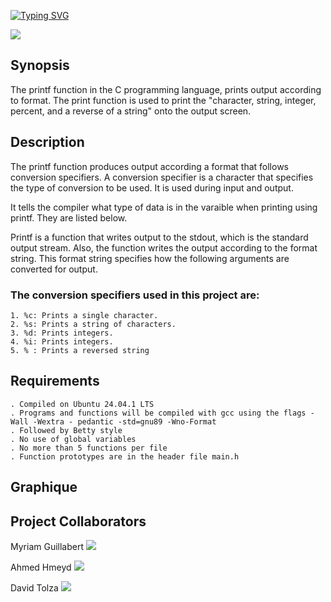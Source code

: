
[![Typing SVG](https://readme-typing-svg.herokuapp.com?font=Fira+Code&weight=700&size=27&pause=1000&center=true&width=700&height=62&lines=Project+Printf)](https://git.io/typing-svg)












![](https://www.commentcoder.com/static/bd7bd17f9fccb49b563e643f73bc87b3/b17f8/c-printf.jpg)



## Synopsis

The printf function in the C programming language, prints output according to format. The print function is used to print the "character, string, integer, percent, and a reverse of a string" onto the output screen.

## Description
The printf function produces output according a format that follows conversion specifiers. A conversion specifier is a character that specifies the type of conversion to be used. It is used during input and output.

It tells the compiler what type of data is in the varaible when printing using printf. They are listed below.

Printf is a function that writes output to the stdout, which is the standard output stream. Also, the function writes the output according to the format string. This format string specifies how the following arguments are converted for output.

### The conversion specifiers used in this project are:

    1. %c: Prints a single character.
    2. %s: Prints a string of characters.
    3. %d: Prints integers.
    4. %i: Prints integers.
    5. % : Prints a reversed string

## Requirements

    . Compiled on Ubuntu 24.04.1 LTS
    . Programs and functions will be compiled with gcc using the flags -Wall -Wextra - pedantic -std=gnu89 -Wno-Format
    . Followed by Betty style 
    . No use of global variables
    . No more than 5 functions per file
    . Function prototypes are in the header file main.h

## Graphique





## Project Collaborators 

Myriam Guillabert ![](https://flat-badgen.vercel.app/badge/icon/github?icon=github&label)

Ahmed Hmeyd ![](https://flat-badgen.vercel.app/badge/icon/github?icon=github&label)

David Tolza ![](https://flat-badgen.vercel.app/badge/icon/github?icon=github&label)

